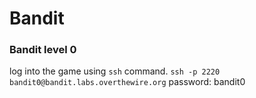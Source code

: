 # Bandit
### Bandit level 0 
log into the game using `ssh` command.
`ssh -p 2220 bandit0@bandit.labs.overthewire.org`
password: bandit0

